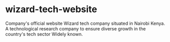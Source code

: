 # wizard-tech-website
Company's official website
Wizard tech company situated in Nairobi Kenya.
A technological research company to ensure diverse growth in the country's tech sector
Widely known.
